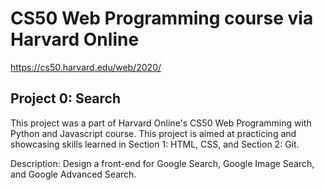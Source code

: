 # CS50 Web Programming course via Harvard Online
https://cs50.harvard.edu/web/2020/

## Project 0: Search

This project was a part of Harvard Online's CS50 Web Programming with Python and Javascript course. This project is aimed at practicing and showcasing skills learned in Section 1: HTML, CSS, and Section 2: Git.

Description: Design a front-end for Google Search, Google Image Search, and Google Advanced Search.
